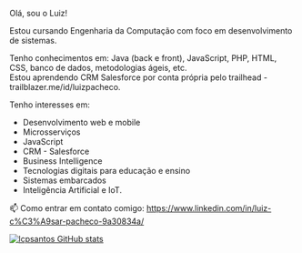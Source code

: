 Olá, sou o Luiz!

Estou cursando Engenharia da Computação com foco em desenvolvimento de sistemas.

Tenho conhecimentos em: Java (back e front), JavaScript, PHP, HTML, CSS, banco de dados, metodologias ágeis, etc.<br>
Estou aprendendo CRM Salesforce por conta própria pelo trailhead - trailblazer.me/id/luizpacheco.

Tenho interesses em:
- Desenvolvimento web e mobile
- Microsserviços
- JavaScript
- CRM - Salesforce
- Business Intelligence
- Tecnologias digitais para educação e ensino
- Sistemas embarcados
- Inteligência Artificial e IoT. 

📫 Como entrar em contato comigo: https://www.linkedin.com/in/luiz-c%C3%A9sar-pacheco-9a30834a/

[![lcpsantos GitHub stats](https://github-readme-stats.vercel.app/api?username=lcpsantos)](https://github.com/lcpsantos/github-readme-stats)



<!-- **lcpsantos/lcpsantos** is a ✨ _special_ ✨ repository because its `README.md` (this file) appears on your GitHub profile. -->
